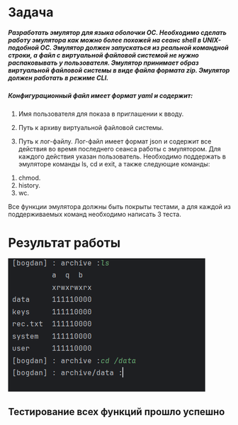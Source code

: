 # Задача
#####  Разработать эмулятор для языка оболочки ОС. Необходимо сделать работу эмулятора как можно более похожей на сеанс shell в UNIX-подобной ОС. Эмулятор должен запускаться из реальной командной строки, а файл с виртуальной файловой системой не нужно распаковывать у пользователя. Эмулятор принимает образ виртуальной файловой системы в виде файла формата zip. Эмулятор должен работать в режиме CLI.
##### Конфигурационный файл имеет формат yaml и содержит:

1) Имя пользователя для показа в приглашении к вводу.

2) Путь к архиву виртуальной файловой системы.

3) Путь к лог-файлу.
Лог-файл имеет формат json и содержит все действия во время последнего сеанса работы с эмулятором. Для каждого действия указан пользователь.
Необходимо поддержать в эмуляторе команды ls, cd и exit, а также следующие команды:
1. chmod.
2. history.
3. wc.

Все функции эмулятора должны быть покрыты тестами, а для каждой из поддерживаемых команд необходимо написать 3 теста.

# Результат работы
![img.png](img.png)

## Тестирование всех функций прошло успешно 